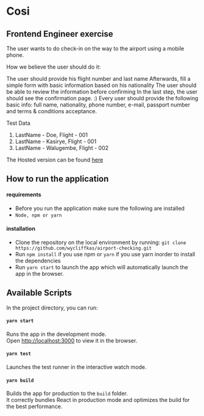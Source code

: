 # Cosi
## Frontend Engineer exercise

The user wants to do check-in on the way to the airport using a mobile phone.

How we believe the user should do it:

The user should provide his flight number and last name
Afterwards, fill a simple form with basic information based on his nationality
The user should be able to review the information before confirming
In the last step, the user should see the confirmation page. :)
Every user should provide the following basic info: full name, nationality, phone number, e-mail, passport number and terms & conditions acceptance.

Test Data
1. LastName - Doe, Flight - 001
2. LastName - Kasirye, Flight - 001
3. LastName - Walugembe, Flight - 002

The Hosted version can be found [here](https://zen-kilby-eb917f.netlify.app)

## How to run the application

#### requirements

- Before you run the application make sure the following are installed
- `Node, npm or yarn`

#### installation

- Clone the repository on the local environment by running:
  `git clone https://github.com/wycliffkas/airport-checking.git`
- Run `npm install` if you use npm or `yarn` if you use yarn inorder to install the dependencies
- Run `yarn start` to launch the app which will automatically launch the app in the browser.

## Available Scripts

In the project directory, you can run:

#### `yarn start`

Runs the app in the development mode.<br />
Open [http://localhost:3000](http://localhost:3000) to view it in the browser.

#### `yarn test`

Launches the test runner in the interactive watch mode.

#### `yarn build`

Builds the app for production to the `build` folder.<br />
It correctly bundles React in production mode and optimizes the build for the best performance.